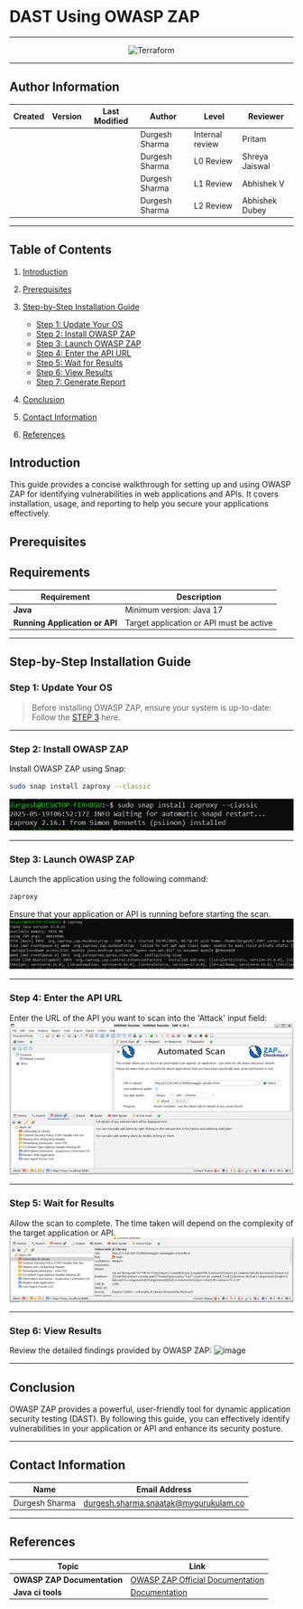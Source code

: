 # DAST Using OWASP ZAP

---
<div align="center">
    <img width="900" height="400"  alt="Terraform" src="https://encrypted-tbn0.gstatic.com/images?q=tbn:ANd9GcSyqXeh3BNLEQ39sPe5lZs4qcWEl8qYgpQjAQ&s">
</div>

---

## Author Information

| **Created**       | **Version** | **Last Modified** | **Author**        | **Level**            | **Reviewer**         |
|--------------------|-------------|-------------------|-------------------|----------------------|----------------------|
|                    |             |                   | Durgesh Sharma    | Internal review      | Pritam               |
|                    |             |                   | Durgesh Sharma    | L0 Review            | Shreya Jaiswal       |
|                    |             |                   | Durgesh Sharma    | L1 Review            | Abhishek V           |
|                    |             |                   | Durgesh Sharma    | L2 Review            | Abhishek Dubey       |

---

## Table of Contents

1. [Introduction](#introduction)
2. [Prerequisites](#prerequisites)
3. [Step-by-Step Installation Guide](#step-by-step-installation-guide)

   * [Step 1: Update Your OS](#step-1-update-your-os)
   * [Step 2: Install OWASP ZAP](#step-2-install-owasp-zap)
   * [Step 3: Launch OWASP ZAP](#step-3-launch-owasp-zap)
   * [Step 4: Enter the API URL](#step-4-enter-the-api-url)
   * [Step 5: Wait for Results](#step-5-wait-for-results)
   * [Step 6: View Results](#step-6-view-results)
   * [Step 7: Generate Report](#step-7-generate-report)
4. [Conclusion](#conclusion)
5. [Contact Information](#contact-information)
6. [References](#references)

## Introduction

This guide provides a concise walkthrough for setting up and using OWASP ZAP for identifying vulnerabilities in web applications and APIs. It covers installation, usage, and reporting to help you secure your applications effectively.

## Prerequisites

## Requirements

| Requirement            | Description                                  |
|-------------------------|----------------------------------------------|
| **Java**               | Minimum version: Java 17                    |
| **Running Application or API** | Target application or API must be active |


---

## Step-by-Step Installation Guide

### Step 1: Update Your OS

> Before installing OWASP ZAP, ensure your system is up-to-date:
>Follow the [STEP 3](https://github.com/snaatak-Downtime-Crew/Documentation/blob/main/common_stack/operating_system/ubuntu/sop/commoncommands/README.md) here.

---

### Step 2: Install OWASP ZAP

Install OWASP ZAP using Snap:

```bash
sudo snap install zaproxy --classic
```

![image](https://github.com/duggu7055/Snaatak/blob/main/imgs/z4.PNG?raw=true)

---

### Step 3: Launch OWASP ZAP

Launch the application using the following command:

```bash
zaproxy
```

Ensure that your application or API is running before starting the scan.
![image](https://github.com/duggu7055/Snaatak/blob/main/imgs/z5.PNG?raw=true)

---

### Step 4: Enter the API URL

Enter the URL of the API you want to scan into the 'Attack' input field:
![image](https://github.com/duggu7055/Snaatak/blob/main/imgs/z1.PNG?raw=true)

---

### Step 5: Wait for Results

Allow the scan to complete. The time taken will depend on the complexity of the target application or API.
![image](https://github.com/duggu7055/Snaatak/blob/main/imgs/z3.PNG?raw=true)

---

### Step 6: View Results

Review the detailed findings provided by OWASP ZAP:
![image](https://github.com/user-attachments/assets/3fac393c-5c80-4bfb-af4e-58c12c0d3096)

---



## Conclusion

OWASP ZAP provides a powerful, user-friendly tool for dynamic application security testing (DAST). By following this guide, you can effectively identify vulnerabilities in your application or API and enhance its security posture.

---

## **Contact Information**
| **Name**           | **Email Address**                              |
|---------------------|-----------------------------------------------|
| Durgesh Sharma      | durgesh.sharma.snaatak@mygurukulam.co         |

---



## References

| Topic                       | Link                                                                                 |
|-----------------------------|--------------------------------------------------------------------------------------|
| **OWASP ZAP Documentation** | [OWASP ZAP Official Documentation](https://www.zaproxy.org/docs/)                   |
| **Java ci  tools**      | [Documentation]([https://snapcraft.io/docs](https://github.com/duggu7055/Snaatak/blob/main/Sprint2/Java-ci/doc/Readme.md))                                     |


